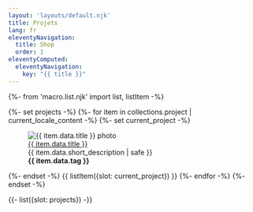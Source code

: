 ```yaml
---
layout: 'layouts/default.njk'
title: Projets
lang: fr
eleventyNavigation:
  title: Shop
  order: 1
eleventyComputed:
  eleventyNavigation:
    key: "{{ title }}"
---
```


{%- from 'macro.list.njk' import list, listItem -%}

{%- set projects -%}
{%- for item in collections.project | current_locale_content -%}
{%- set current_project -%}
<div class="group w-full h-full bg-white relative rounded-lg shadow-lg dark:(bg-pri-500/5)">
  <figure>
    <img src="{{ item.data.img }}" alt="{{ item.data.title }} photo" class="w-full h-48 object-(cover center) rounded-t-lg motion-safe:(transition-all)" />
    <figcaption class="p-6 space-y-1">
      <a href="{{ item.url | url }}" class="text-(lg pri-600) leading-tight font-semibold inline-block [&:after]:(w-full h-0.5 bg-current block opacity-50 scale-0 motion-safe:(transition) content-['']) [&:hover:after,&:focus:after]:(scale-100)">
        {{ item.data.title }}
        <span class="absolute inset-0 rounded-lg motion-safe:(transition) group-hover:(ring-(& pri-600/50))" aria-hidden="true"></span>
      </a>
      <div class="line-clamp-2 text-sm">{{ item.data.short_description | safe }}</div>
      <div class="pt-3 flex items-end justify-between">
        <strong class="text-l">{{ item.data.tag }}</strong>
        <iconify-icon icon="mdi:arrow-right" inline="false" class="iconify text-xl"></iconify-icon>
      </div>
    </figcaption>
  </figure>
</div>
{%- endset -%}
{{ listItem({slot: current_project}) }}
{%- endfor -%}
{%- endset -%}

{{- list({slot: projects}) -}}